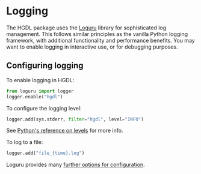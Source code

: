 # Logging

The HGDL package uses the [Loguru](https://github.com/Delgan/loguru) library for sophisticated log management. This follows similar principles as the
vanilla Python logging framework, with additional functionality and performance benefits. You may want to enable logging
in interactive use, or for debugging purposes.

## Configuring logging

To enable logging in HGDL:

```python
from loguru import logger
logger.enable("hgdl")
```

To configure the logging level:

```python
logger.add(sys.stderr, filter="hgdl", level="INFO")
```
See [Python's reference on levels](https://docs.python.org/3/howto/logging.html) for more info.

To log to a file:

```python
logger.add("file_{time}.log")
```

Loguru provides many [further options for configuration](https://github.com/Delgan/loguru).